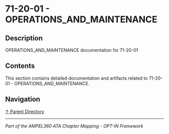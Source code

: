 # 71-20-01 - OPERATIONS_AND_MAINTENANCE

## Description

OPERATIONS_AND_MAINTENANCE documentation for 71-20-01

## Contents

This section contains detailed documentation and artifacts related to 71-20-01 - OPERATIONS_AND_MAINTENANCE.

## Navigation

[↑ Parent Directory](../README.md)

---

*Part of the AMPEL360 ATA Chapter Mapping - OPT-IN Framework*
